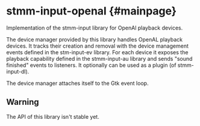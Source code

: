 stmm-input-openal                                                  {#mainpage}
=================

Implementation of the stmm-input library for OpenAl playback devices.

The device manager provided by this library handles OpenAL playback devices.
It tracks their creation and removal with the device management events 
defined in the stm-input-ev library. For each device it exposes the playback
capability defined in the stmm-input-au library and sends "sound finished"
events to listeners.
It optionally can be used as a plugin (of stmm-input-dl).

The device manager attaches itself to the Gtk event loop.


Warning
-------
The API of this library isn't stable yet.

